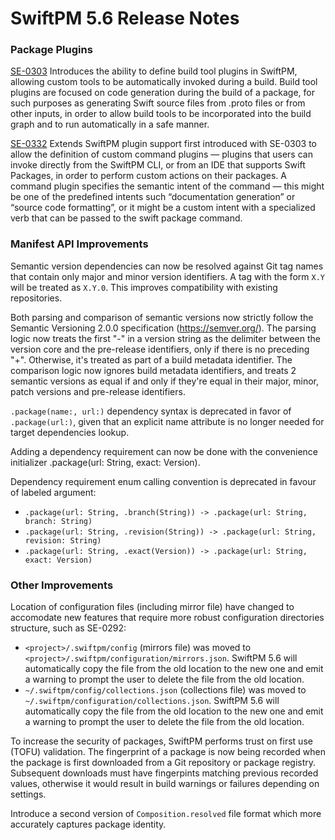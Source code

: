 # SwiftPM 5.6 Release Notes

### Package Plugins

[SE-0303](https://github.com/apple/swift-evolution/blob/main/proposals/0303-swiftpm-extensible-build-tools.md) Introduces the ability to define build tool plugins in SwiftPM, allowing custom tools to be automatically invoked during a build. Build tool plugins are focused on code generation during the build of a package, for such purposes as generating Swift source files from .proto files or from other inputs, in order to allow build tools to be incorporated into the build graph and to run automatically in a safe manner.

[SE-0332](https://github.com/apple/swift-evolution/blob/main/proposals/0332-swiftpm-command-plugins.md) Extends SwiftPM plugin support first introduced with SE-0303 to allow the definition of custom command plugins — plugins that users can invoke directly from the SwiftPM CLI, or from an IDE that supports Swift Packages, in order to perform custom actions on their packages. A command plugin specifies the semantic intent of the command — this might be one of the predefined intents such “documentation generation” or “source code formatting”, or it might be a custom intent with a specialized verb that can be passed to the swift package command.

### Manifest API Improvements

Semantic version dependencies can now be resolved against Git tag names that contain only major and minor version identifiers. A tag with the form `X.Y` will be treated as `X.Y.0`. This improves compatibility with existing repositories.

Both parsing and comparison of semantic versions now strictly follow the Semantic Versioning 2.0.0 specification (https://semver.org/).
The parsing logic now treats the first "-" in a version string as the delimiter between the version core and the pre-release identifiers, only if there is no preceding "+". Otherwise, it's treated as part of a build metadata identifier.
The comparison logic now ignores build metadata identifiers, and treats 2 semantic versions as equal if and only if they're equal in their major, minor, patch versions and pre-release identifiers.

`.package(name:, url:)` dependency syntax is deprecated in favor of `.package(url:)`, given that an explicit name attribute is no longer needed for target dependencies lookup.

Adding a dependency requirement can now be done with the convenience initializer .package(url: String, exact: Version).

Dependency requirement enum calling convention is deprecated in favour of labeled argument:

* `.package(url: String, .branch(String)) -> .package(url: String, branch: String)`
* `.package(url: String, .revision(String)) -> .package(url: String, revision: String)`
* `.package(url: String, .exact(Version)) -> .package(url: String, exact: Version)`

### Other Improvements

Location of configuration files (including mirror file) have changed to accomodate new features that require more robust configuration directories structure, such as SE-0292:

* `<project>/.swiftpm/config` (mirrors file) was moved to `<project>/.swiftpm/configuration/mirrors.json`. SwiftPM 5.6 will automatically copy the file from the old location to the new one and emit a warning to prompt the user to delete the file from the old location.
* `~/.swiftpm/config/collections.json` (collections file) was moved to `~/.swiftpm/configuration/collections.json`. SwiftPM 5.6 will automatically copy the file from the old location to the new one and emit a warning to prompt the user to delete the file from the old location.

To increase the security of packages, SwiftPM performs trust on first use (TOFU) validation. The fingerprint of a package is now being recorded when the package is first downloaded from a Git repository or package registry. Subsequent downloads must have fingerpints matching previous recorded values, otherwise it would result in build warnings or failures depending on settings.

Introduce a second version of `Composition.resolved` file format which more accurately captures package identity.
